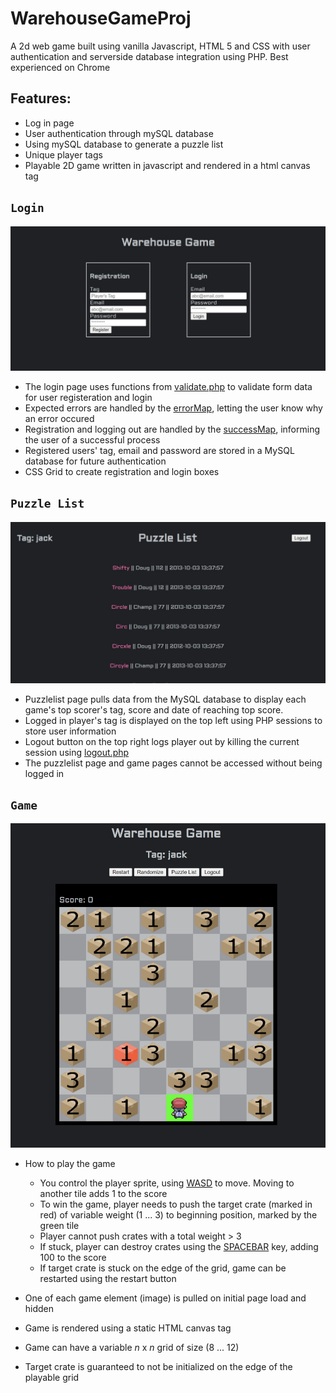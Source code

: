 # WarehouseGameProj
A 2d web game built using vanilla Javascript, HTML 5 and CSS with user authentication and serverside database integration using PHP. Best experienced on Chrome

## Features:
- Log in page 
- User authentication through mySQL database
- Using mySQL database to generate a puzzle list 
- Unique player tags
- Playable 2D game written in javascript and rendered in a html canvas tag

## `Login`
<img src="Screenshots/LoginPage.jpg">

- The login page uses functions from [validate.php](https://github.com/Cryst67/WarehouseGameProj/blob/main/util/validate.php) to validate form data for user registeration and login
- Expected errors are handled by the [errorMap](https://github.com/Cryst67/WarehouseGameProj/blob/main/util/errorMap.php), letting the user know why an error occured
- Registration and logging out are handled by the [successMap](https://github.com/Cryst67/WarehouseGameProj/blob/main/util/successMap.php), informing the user of a successful process
- Registered users' tag, email and password are stored in a MySQL database for future authentication
- CSS Grid to create registration and login boxes

## `Puzzle List`
<img src="Screenshots/puzzleList.jpg">

- Puzzlelist page pulls data from the MySQL database to display each game's top scorer's tag, score and date of reaching top score.
- Logged in player's tag is displayed on the top left using PHP sessions to store user information
- Logout button on the top right logs player out by killing the current session using [logout.php](https://github.com/Cryst67/WarehouseGameProj/blob/main/sessions/logout.php)
- The puzzlelist page and game pages cannot be accessed without being logged in

## `Game`
<img src="Screenshots/Game.jpg">

  - How to play the game
    - You control the player sprite, using <a href="https://en.wikipedia.org/wiki/Arrow_keys#WASD_keys" target="_blank" rel="noopener noreferrer">WASD</a> to move. Moving to another tile adds 1 to the score
    -  To win the game, player needs to push the target crate (marked in red) of variable weight (1 ... 3) to beginning position, marked by the green tile
    -  Player cannot push crates with a total weight > 3
    -  If stuck, player can destroy crates using the [SPACEBAR](https://en.wikipedia.org/wiki/Space_bar) key, adding 100 to the score
    -  If target crate is stuck on the edge of the grid, game can be restarted using the restart button
  
 - One of each game element (image) is pulled on initial page load and hidden
 - Game is rendered using a static HTML canvas tag
 - Game can have a variable *n* x *n* grid of size (8 ... 12)
 - Target crate is guaranteed to not be initialized on the edge of the playable grid

